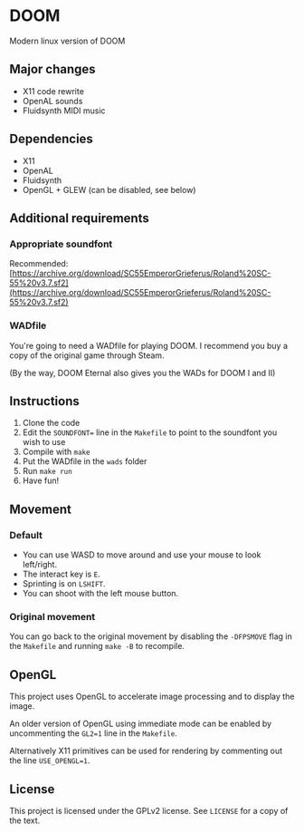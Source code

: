 # DOOM

Modern linux version of DOOM

## Major changes

- X11 code rewrite
- OpenAL sounds
- Fluidsynth MIDI music

## Dependencies

- X11
- OpenAL
- Fluidsynth
- OpenGL + GLEW (can be disabled, see below)

## Additional requirements

### Appropriate soundfont

Recommended: [https://archive.org/download/SC55EmperorGrieferus/Roland%20SC-55%20v3.7.sf2](https://archive.org/download/SC55EmperorGrieferus/Roland%20SC-55%20v3.7.sf2)

### WADfile

You're going to need a WADfile for playing DOOM.
I recommend you buy a copy of the original game through Steam.

(By the way, DOOM Eternal also gives you the WADs for DOOM I and II)

## Instructions

1. Clone the code
2. Edit the `SOUNDFONT=` line in the `Makefile` to point to the soundfont you wish to use
3. Compile with `make`
4. Put the WADfile in the `wads` folder
5. Run `make run`
6. Have fun!

## Movement

### Default

- You can use WASD to move around and use your mouse to look left/right.
- The interact key is `E`.
- Sprinting is on `LSHIFT`.
- You can shoot with the left mouse button.

### Original movement

You can go back to the original movement by disabling the `-DFPSMOVE` flag in the `Makefile` and running `make -B` to recompile.

## OpenGL

This project uses OpenGL to accelerate image processing and to display the image.

An older version of OpenGL using immediate mode can be enabled by uncommenting the `GL2=1` line in the `Makefile`.

Alternatively X11 primitives can be used for rendering by commenting out the line `USE_OPENGL=1`.

## License

This project is licensed under the GPLv2 license.
See `LICENSE` for a copy of the text.
